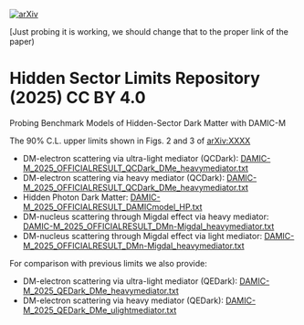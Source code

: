 [![arXiv](https://img.shields.io/badge/arXiv-2307.07251-b31b1b.svg)](https://arxiv.org/abs/2307.07251)

[Just probing it is working, we should change that to the proper link of the paper)

# Hidden Sector Limits Repository (2025) CC BY 4.0
Probing Benchmark Models of Hidden-Sector Dark Matter with DAMIC-M

The 90% C.L. upper limits shown in Figs. 2 and 3 of [arXiv:XXXX](https://arxiv.org/abs/2307.07251-xx)

* DM-electron scattering via ultra-light mediator (QCDark): [DAMIC-M_2025_OFFICIALRESULT_QCDark_DMe_heavymediator.txt](limits_release/DAMIC-M_2025_OFFICIALRESULT_QCDark_DMe_ulightmediator.txt)
* DM-electron scattering via heavy mediator (QCDark): [DAMIC-M_2025_OFFICIALRESULT_QCDark_DMe_heavymediator.txt](limits_release/DAMIC-M_2025_OFFICIALRESULT_QCDark_DMe_heavymediator.txt)
* Hidden Photon Dark Matter: [DAMIC-M_2025_OFFICIALRESULT_DAMICmodel_HP.txt](limits_release/DAMIC-M_2025_OFFICIALRESULT_DAMICmodel_HP.txt)
* DM-nucleus scattering through Migdal effect via heavy mediator: [DAMIC-M_2025_OFFICIALRESULT_DMn-Migdal_heavymediator.txt](limits_release/DAMIC-M_2025_OFFICIALRESULT_DMn-Migdal_heavymediator.txt)
* DM-nucleus scattering through Migdal effect via light mediator: [DAMIC-M_2025_OFFICIALRESULT_DMn-Migdal_heavymediator.txt](limits_release/DAMIC-M_2025_OFFICIALRESULT_DMn-Migdal_lightmediator.txt)

For comparison with previous limits we also provide:
* DM-electron scattering via ultra-light mediator (QEDark): [DAMIC-M_2025_QEDark_DMe_heavymediator.txt](limits_release/DAMIC-M_2025_QEDark_DMe_ulightmediator.txt)
* DM-electron scattering via heavy mediator (QEDark): [DAMIC-M_2025_QEDark_DMe_ulightmediator.txt](limits_release/DAMIC-M_2025_QEDark_DMe_heavymediator.txt)



